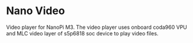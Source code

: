 # Nano Video

Video player for NanoPi M3. The video player uses onboard coda960 VPU 
and MLC video layer of s5p6818 soc device to play video files.
